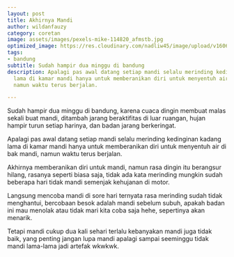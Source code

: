 ```yaml
---
layout: post
title: Akhirnya Mandi
author: wildanfauzy
category: coretan
image: assets/images/pexels-mike-114820_afmstb.jpg
optimized_image: https://res.cloudinary.com/nadliw45/image/upload/v1606486224/pexels-mike-114820_afmstb.jpg
tags:
- bandung
subtitle: Sudah hampir dua minggu di bandung
description: Apalagi pas awal datang setiap mandi selalu merinding kedinginan kadang
  lama di kamar mandi hanya untuk memberanikan diri untuk menyentuh air di bak mandi,
  namun waktu terus berjalan.

---
```

Sudah hampir dua minggu di bandung, karena cuaca dingin membuat malas sekali buat mandi, ditambah jarang beraktifitas di luar ruangan, hujan hampir turun setiap harinya, dan badan jarang berkeringat.

Apalagi pas awal datang setiap mandi selalu merinding kedinginan kadang lama di kamar mandi hanya untuk memberanikan diri untuk menyentuh air di bak mandi, namun waktu terus berjalan.

Akhirnya memberanikan diri untuk mandi, namun rasa dingin itu berangsur hilang, rasanya seperti biasa saja, tidak ada kata merinding mungkin sudah beberapa hari tidak mandi semenjak kehujanan di motor.

Langsung mencoba mandi di sore hari ternyata rasa merinding sudah tidak menghantui, bercobaan besok adalah mandi sebelum subuh, apakah badan ini mau menolak atau tidak mari kita coba saja hehe, sepertinya akan menarik.

Tetapi mandi cukup dua kali sehari terlalu kebanyakan mandi juga tidak baik, yang penting jangan lupa mandi apalagi sampai seeminggu tidak mandi lama-lama jadi artefak wkwkwk.